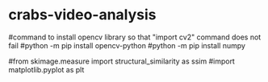 # crabs-video-analysis

#command to install opencv library so that "import cv2" command does not fail
#python -m pip install opencv-python
#python -m pip install numpy

#from skimage.measure import structural_similarity as ssim
#import matplotlib.pyplot as plt
